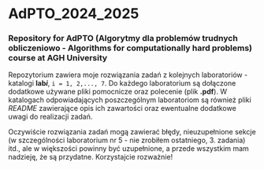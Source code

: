 # AdPTO_2024_2025
### Repository for AdPTO (Algorytmy dla problemów trudnych obliczeniowo - Algorithms for computationally hard problems) course at AGH University

Repozytorium zawiera moje rozwiązania zadań z kolejnych laboratoriów - katalogi **lab*i***, `i = 1, 2,..., 7`.
Do każdego laboratorium są dołączone dodatkowe używane pliki pomocnicze oraz polecenie (plik **.pdf**).
W katalogach odpowiadających poszczególnym laboratoriom są również pliki _README_ zawierające opis ich zawartości oraz ewentualne dodatkowe uwagi do realizacji zadań.

Oczywiście rozwiązania zadań mogą zawierać błędy, nieuzupełnione sekcje (w szczególności laboratorium nr 5 - nie zrobiłem ostatniego, 3. zadania) itd., ale w większości powinny być uzupełnione, a przede wszystkim mam nadzieję, że są przydatne. Korzystajcie rozważnie!
